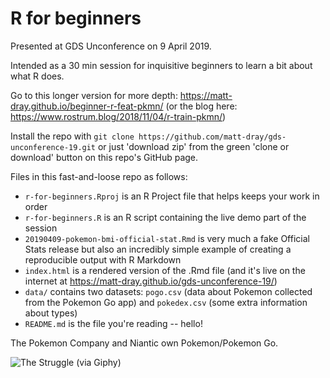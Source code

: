 # R for beginners

Presented at GDS Unconference on 9 April 2019.

Intended as a 30 min session for inquisitive beginners to learn a bit about what R does.

Go to this longer version for more depth: https://matt-dray.github.io/beginner-r-feat-pkmn/ (or the blog here: https://www.rostrum.blog/2018/11/04/r-train-pkmn/)

Install the repo with `git clone https://github.com/matt-dray/gds-unconference-19.git` or just 'download zip' from the green 'clone or download' button on this repo's GitHub page.

Files in this fast-and-loose repo as follows:

* `r-for-beginners.Rproj` is an R Project file that helps keeps your work in order
* `r-for-beginners.R` is an R script containing the live demo part of the session
* `20190409-pokemon-bmi-official-stat.Rmd` is very much a fake Official Stats release but also an incredibly simple example of creating a reproducible output with R Markdown
* `index.html` is a rendered version of the .Rmd file (and it's live on the internet at https://matt-dray.github.io/gds-unconference-19/)
* `data/` contains two datasets: `pogo.csv` (data about Pokemon collected from the Pokemon Go app) and `pokedex.csv` (some extra information about types)
* `README.md` is the file you're reading -- hello!

The Pokemon Company and Niantic own Pokemon/Pokemon Go.

![_The Struggle_ ([via Giphy](https://giphy.com/gifs/pokemon-pokemongo-lookhuman-l0MYyWeUGYVl5iA8w))](https://media.giphy.com/media/l0MYyWeUGYVl5iA8w/giphy.gif)
